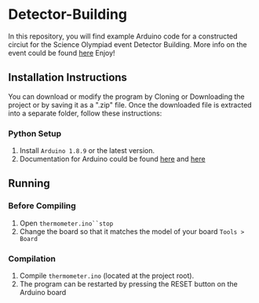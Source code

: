 # Detector-Building
In this repository, you will find example Arduino code for a constructed circiut for the Science Olympiad event Detector Building. More info on the event could be found [here](https://scioly.org/wiki/index.php/Detector_Building)
Enjoy!
## Installation Instructions
You can download or modify the program by Cloning or Downloading the project or by saving it as a ".zip" file.
Once the downloaded file is extracted into a separate folder, follow these instructions:
### Python Setup
1. Install `Arduino 1.8.9` or the latest version.
2. Documentation for Arduino could be found [here](https://www.arduino.cc/reference/en) and [here](https://www.arduino.cc/reference/en)

## Running
### Before Compiling
1. Open `thermometer.ino``stop`
2. Change the board so that it matches the model of your board `Tools > Board`

### Compilation
1. Compile `thermometer.ino` (located at the project root).
2. The program can be restarted by pressing the RESET button on the Arduino board
